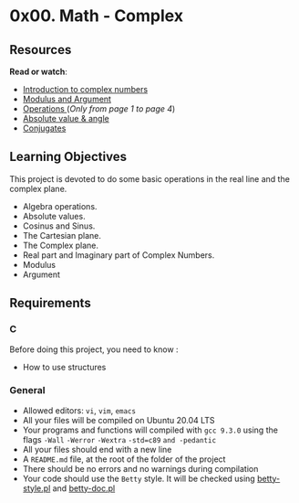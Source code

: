 # 0x00. Math - Complex

<h2>Resources</h2>

<p><strong>Read or watch</strong>:</p>

<ul>
<li> <a href="/rltoken/oIrWN_mi3BPz3GJKZPJOxQ" title="Introduction to complex numbers" target="_blank">Introduction to complex numbers</a></li>
<li> <a href="/rltoken/EPMLJ3Hdo3v2FtCs4DUDag" title="Modulus and Argument " target="_blank">Modulus and Argument </a></li>
<li> <a href="/rltoken/SmHhH6dLO7CE5RSv5ZqRTA" title="Operations " target="_blank">Operations </a>(<em>Only from page 1 to page 4</em>)</li>
<li> <a href="/rltoken/97zEb335RR_l9fSP1WzElg" title="Absolute value &amp; angle" target="_blank">Absolute value &amp; angle</a></li>
<li> <a href="/rltoken/CzGJbfrNDxIKoqH210otsA" title="Conjugates" target="_blank">Conjugates</a></li>
</ul>

<h2>Learning Objectives</h2>

<p>This project is devoted to do some basic operations in the real line and the complex plane. </p>

<ul>
<li>Algebra operations.</li>
<li>Absolute values.</li>
<li>Cosinus and Sinus.</li>
<li>The Cartesian plane.</li>
<li>The Complex plane.</li>
<li>Real part and Imaginary part of Complex Numbers.</li>
<li>Modulus</li>
<li>Argument</li>
</ul>

<h2>Requirements</h2>

<h3>C</h3>

<p>Before doing this project, you need to know :</p>

<ul>
<li>How to use structures</li>
</ul>

<h3>General</h3>

<ul>
<li>Allowed editors: <code>vi</code>, <code>vim</code>, <code>emacs</code></li>
<li>All your files will be compiled on Ubuntu 20.04 LTS</li>
<li>Your programs and functions will compiled with <code>gcc 9.3.0</code> using the flags <code>-Wall</code> <code>-Werror</code> <code>-Wextra</code> <code>-std=c89</code> <code>and -pedantic</code></li>
<li>All your files should end with a new line</li>
<li>A <code>README.md</code> file, at the root of the folder of the project</li>
<li>There should be no errors and no warnings during compilation</li>
<li>Your code should use the <code>Betty</code> style. It will be checked using <a href="https://github.com/holbertonschool/Betty/blob/master/betty-style.pl" title="betty-style.pl" target="_blank">betty-style.pl</a> and <a href="https://github.com/holbertonschool/Betty/blob/master/betty-doc.pl" title="betty-doc.pl" target="_blank">betty-doc.pl</a></li>
</ul>
